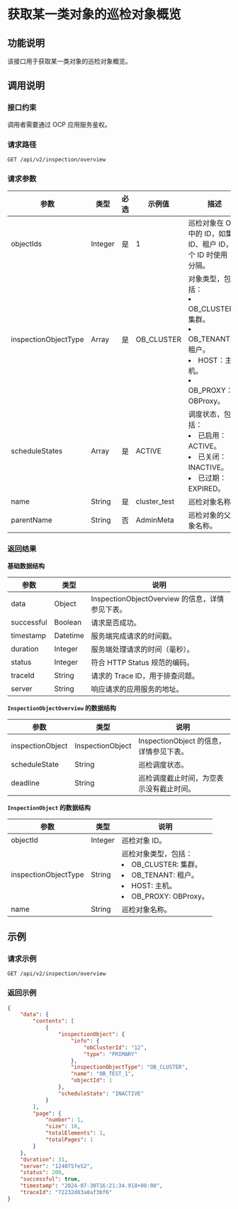 # 获取某一类对象的巡检对象概览

## 功能说明

该接口用于获取某一类对象的巡检对象概览。

## 调用说明

### 接口约束

调用者需要通过 OCP 应用服务鉴权。

### 请求路径

`GET /api/v2/inspection/overview`

### 请求参数

|  参数  |  类型  |  必选  |  示例值  |  描述  |
|--------|--------|--------|----------|--------|
|  objectIds  |  Integer  |  是  | 1   |  巡检对象在 OCP 中的 ID，如集群 ID、租户 ID，多个 ID 时使用 `,` 分隔。  |
|  inspectionObjectType  |  Array  |  是  |  OB_CLUSTER  |  对象类型，包括：<li>OB_CLUSTER：集群。</li><li>OB_TENANT：租户。</li><li> HOST：主机。</li><li> OB_PROXY：OBProxy。</li>  |
|  scheduleStates  |  Array  |  是  |  ACTIVE  |  调度状态，包括：<li>已启用：ACTIVE。</li><li>已关闭：INACTIVE。</li><li>已过期：EXPIRED。</li>  |
|  name  |  String  |  是  |  cluster_test   |  巡检对象名称。  |
|  parentName  |  String  |  否  |  AdminMeta  |  巡检对象的父对象名称。  |

### 返回结果

**基础数据结构**

|  参数  |  类型  | 说明       |
|--------|--------|----------------------------------|
|  data  |  Object  | InspectionObjectOverview 的信息，详情参见下表。 |
|  successful  |  Boolean | 请求是否成功。                          |
|  timestamp |  Datetime  | 服务端完成请求的时间戳。                     |
|  duration |  Integer  | 服务端处理请求的时间（毫秒）。                  |
|  status |  Integer  | 符合 HTTP Status 规范的编码。            |
|  traceId |  String  | 请求的 Trace ID，用于排查问题。             |
|  server  |  String  | 响应请求的应用服务的地址。                    |

**`InspectionObjectOverview` 的数据结构**

|  参数  |  类型  |  说明  |
|--------|--------|--------|
|  inspectionObject  |  InspectionObject  |  InspectionObject 的信息，详情参见下表。  |
|  scheduleState  |  String  |  巡检调度状态。  |
|  deadline  |  String  |  巡检调度截止时间，为空表示没有截止时间。  |

**`InspectionObject` 的数据结构**

|  参数  |  类型  |  说明  |
|--------|--------|--------|
|  objectId  |  Integer  |  巡检对象 ID。  |
|  inspectionObjectType  |  String  |  巡检对象类型，包括：<li>OB_CLUSTER: 集群。</li><li>OB_TENANT: 租户。</li><li> HOST: 主机。</li><li> OB_PROXY: OBProxy。</li>  |
|  name  |  String  |  巡检对象名称。  |

## 示例

### 请求示例

`GET /api/v2/inspection/overview`

### 返回示例

```JSON
{
    "data": {
        "contents": [
            {
                "inspectionObject": {
                    "info": {
                        "obClusterId": "12",
                        "type": "PRIMARY"
                    },
                    "inspectionObjectType": "OB_CLUSTER",
                    "name": "OB_TEST_1",
                    "objectId": 1
                },
                "scheduleState": "INACTIVE"
            }
        ],
        "page": {
            "number": 1,
            "size": 10,
            "totalElements": 1,
            "totalPages": 1
        }
    },
    "duration": 31,
    "server": "124075fe52",
    "status": 200,
    "successful": true,
    "timestamp": "2024-07-30T16:21:34.918+08:00",
    "traceId": "72232d83a8af3bf6"
}
```
